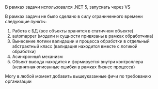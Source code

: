 В рамках задачи использовался .NET 5, запускать через VS

В рамках задачи не было сделано в силу ограниченного времени следующие пункты:
1) Работа с БД (все объекты хранятся в статичном объекте)
2) automapper (модели и сущности привязаны в рамках обработчика)
3) Вынесение логики валидации и процесса обработки в отдельный абстрактный класс (валидация находится вместе с логикой обработки)
4) Асинхронный механизм
5) Объект вывода находится и формируется внутри контроллера (невнятная описанные ошибки в рамках бизнес процесса)

Могу в любой момент добавить вышеуказанные фичи по требованию организации
